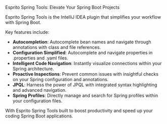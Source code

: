 <p>Esprito Spring Tools: Elevate Your Spring Boot Projects</p>
<p>Esprito Spring Tools is the IntelliJ IDEA plugin that simplifies your workflow with Spring Boot.</p>
<p>Key features include:</p>
<ul>
  <li><strong>Autocompletion</strong>: Autocomplete bean names and navigate through annotations with class and file references.</li>
  <li><strong>Configuration Simplified</strong>: Autocomplete and navigate properties in .properties and .yaml files.</li>
  <li><strong>Intelligent Code Navigation</strong>: Instantly visualize connections within your Spring architecture.</li>
  <li><strong>Proactive Inspections</strong>: Prevent common issues with insightful checks on your Spring configuration and annotations.</li>
  <li><strong>JPQL</strong>: Harness the power of JPQL with integrated syntax highlighting and advanced navigation.</li>
  <li><strong>Spring Profiles</strong>: Directly manage and search for Spring profiles within your configuration files.</li>
</ul>
<p>With Esprito Spring Tools built to boost productivity and speed up your coding Spring Boot applications.</p>
